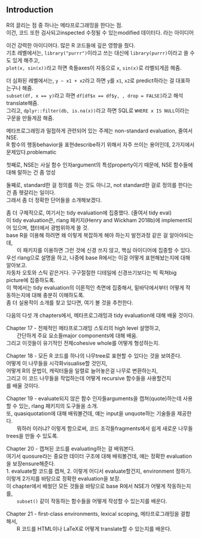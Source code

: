 Introduction
------------

R의 끌리는 점 중 하나는 메타프로그래밍을 한다는 점. <br /> 이건, 코드 또한 검사되고inspected 수정될 수 있는modified 데이터다. 라는 아이디어

이건 강력한 아이디어다. 많은 R 코드들에 깊은 영향을 줬다. <br /> 기초 레벨에서는, `library("purrr")`이라고 쓰는 대신에 `library(purrr)`이라고 쓸 수도 있게 해주고, <br /> `plot(x, sin(x))`라고 하면 축들axes이 자동으로 `x`, `sin(x)`로 라벨되게끔 해줌.

더 심화된 레벨에서는, `y ~ x1 + x2`라고 하면 `y`를 `x1`, `x2`로 predict하라는 걸 대표하는구나 해줌. <br /> `subset(df, x == y)`라고 하면 `df[df$x == df$y, , drop = FALSE]`라고 해석translate해줌. <br /> 그리고, `dplyr::filter(db, is.na(x))`라고 하면 SQL로 `WHERE x IS NULL`이라는 구문을 만들게끔 해줌.

메타프로그래밍과 밀접하게 관련되어 있는 주제는 non-standard evaluation, 줄여서 NSE. <br /> R 함수의 행동behavior을 표현describe하기 위해서 자주 쓰이는 용어인데, 2가지에서 문제있다.problematic

첫째로, NSE는 사실 함수 인자argument의 특성property이기 때문에, NSE 함수들에 대해 말하는 건 좀 엉성

둘째로, standard한 걸 정의를 하는 것도 아니고, not standard한 걸로 정의를 한다는 건 좀 헷갈리는 일이다. <br /> 그래서 좀 더 정확한 단어들을 소개해보겠다.

좀 더 구체적으로, 여기서는 tidy evaluation에 집중했다. (줄여서 tidy eval) <br /> 이 tidy evaluation은, rlang 패키지(Henry and Wickham 2018b)에 implement되어 있으며, 챕터에서 광범위하게 쓸 것. <br /> base R을 이용해 하려면 왜 이렇게 복잡하게 해야 하는지 발전과정 같은 걸 알아야되는데, <br />   이 패키지를 이용하면 그런 것에 신경 쓰지 않고, 핵심 아이디어에 집중할 수 있다. <br /> 우선 rlang으로 설명을 하고, 나중에 base R에서는 이걸 어떻게 표현해놨는지에 대해 알아보고. <br /> 자동차 오토와 스틱 같은거다. 구구절절한 디테일에 신경쓰기보다는 빅 픽쳐big picture에 집중하도록. <br /> 이 책에서는 tidy evaluation의 이론적인 측면에 집중해서, 밑바닥에서부터 어떻게 작동하는지에 대해 충분히 이해하도록. <br /> 좀 더 실용적이 소개를 찾고 있다면, 여기 볼 것을 추천한다.

다음의 다섯 개 chapters에서, 메타프로그래밍과 tidy evaluation에 대해 배울 것이다.

Chapter 17 - 전체적인 메타프로그래밍 스토리의 high level 설명하고, <br />   간단하게 주요 요소들major components에 대해 배움. <br /> 그리고 이것들이 유기적인 전체cohesive whole를 어떻게 형성하는지.

Chapter 18 - 모든 R 코드를 하나의 나무tree로 표현할 수 있다는 것을 보여준다. <br /> 어떻게 이 나무들을 시각화visualise할 것인지, <br /> 어떻게 R의 문법이, 캐릭터들을 일렬로 늘어놓은걸 나무로 변환하는지, <br /> 그리고 이 코드 나무들을 작업하는데 어떻게 recursive 함수들을 사용할건지 <br /> 를 배울 것이다.

Chapter 19 - evaluate되지 않은 함수 인자들arguments을 캡쳐(quote)하는데 사용할 수 있는, rlang 패키지의 도구들을 소개. <br /> 또, quasiquotation에 대해 배워볼건데, 얘는 input을 unquote하는 기술들을 제공한다. <br />   뭐하러 이러냐? 이렇게 함으로써, 코드 조각들fragments에서 쉽게 새로운 나무들trees을 만들 수 있도록.

Chapter 20 - 캡쳐된 코드를 evaluating하는 걸 배워본다. <br /> 여기서 quosure라는 중요한 데이터 구조에 대해 배워볼건데, 얘는 정확한 evaluation을 보장ensure해준다. <br /> 1. evaluate할 코드를 캡쳐, 2. 이렇게 어디서 evaluate할건지, environment 정하기. <br /> 이렇게 2가지를 바탕으로 정확한 evaluation을 보장. <br /> 이 chapter에서 배웠던 모든 것들을 바탕으로 base R에서 NSE가 어떻게 작동하는지를, <br />   `subset()` 같이 작동하는 함수들을 어떻게 작성할 수 있는지를 배운다.

Chapter 21 - first-class environments, lexical scoping, 메타프로그래밍을 결합해서, <br />   R 코드를 HTML이나 LaTeX로 어떻게 translate할 수 있는지를 배운다.
